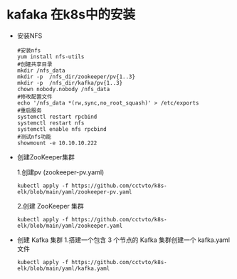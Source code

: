 # kafaka 在k8s中的安装
+ 安装NFS
  ```
  #安装nfs
  yum install nfs-utils
  #创建共享目录
  mkdir /nfs_data
  mkdir -p  /nfs_dir/zookeeper/pv{1..3}
  mkdir -p  /nfs_dir/kafka/pv{1..3}
  chown nobody.nobody /nfs_data
  #修改配置文件
  echo '/nfs_data *(rw,sync,no_root_squash)' > /etc/exports
  #重启服务
  systemctl restart rpcbind
  systemctl restart nfs
  systemctl enable nfs rpcbind
  #测试nfs功能
  showmount -e 10.10.10.222
+ 创建ZooKeeper集群 

  1.创建pv (zookeeper-pv.yaml)
  ```
  kubectl apply -f https://github.com/cctvto/k8s-elk/blob/main/yaml/zookeeper-pv.yaml  
  ```
  2.创建 ZooKeeper 集群 
    ```
  kubectl apply -f https://github.com/cctvto/k8s-elk/blob/main/yaml/zookeeper.yaml
+ 创建 Kafka 集群 
  1.搭建一个包含 3 个节点的 Kafka 集群创建一个 kafka.yaml 文件
   ```
  kubectl apply -f https://github.com/cctvto/k8s-elk/blob/main/yaml/kafka.yaml
